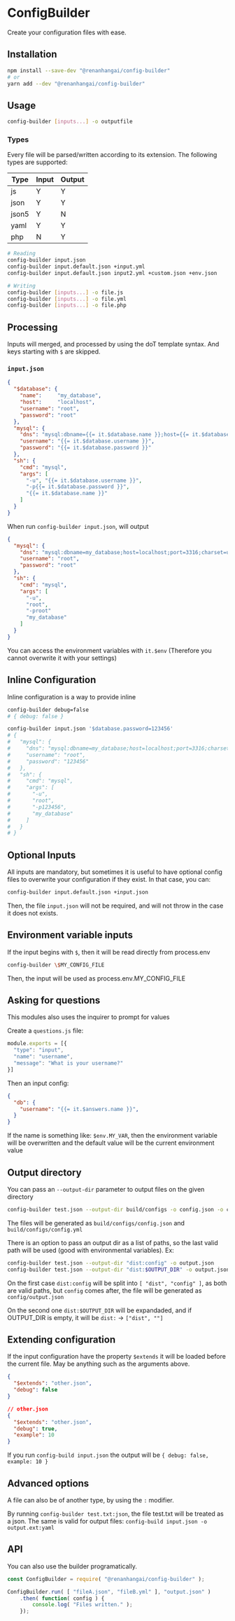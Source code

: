 ConfigBuilder
==============================

Create your configuration files with ease.

Installation
--------------------------
```sh
npm install --save-dev "@renanhangai/config-builder"
# or
yarn add --dev "@renanhangai/config-builder"
```

Usage 
----------

```sh
config-builder [inputs...] -o outputfile
```

### Types ###

Every file will be parsed/written according to its extension. The following types are supported:

| Type  | Input | Output |
| ----- | ----- | -----  |
| js    | Y     | Y      |
| json  | Y     | Y      |
| json5 | Y     | N      |
| yaml  | Y     | Y      |
| php   | N     | Y      |

```sh
# Reading
config-builder input.json
config-builder input.default.json +input.yml
config-builder input.default.json input2.yml +custom.json +env.json

# Writing
config-builder [inputs...] -o file.js
config-builder [inputs...] -o file.yml
config-builder [inputs...] -o file.php
```

Processing
-----------
Inputs will merged, and processed by using the doT template syntax. And keys starting with `$` are skipped.

### `input.json`
```json
{
  "$database": {
    "name":     "my_database",
    "host":     "localhost",
    "username": "root",
    "password": "root"
  },
  "mysql": {
    "dns": "mysql:dbname={{= it.$database.name }};host={{= it.$database.host }};port={{= it.$database.port || 3316 }};charset=utf8",
    "username": "{{= it.$database.username }}",
    "password": "{{= it.$database.password }}"
  },
  "sh": {
    "cmd": "mysql",
    "args": [
      "-u", "{{= it.$database.username }}",
      "-p{{= it.$database.password }}",
      "{{= it.$database.name }}"
    ]
  }
}
```

When run `config-builder input.json`, will output
```json
{
  "mysql": {
    "dns": "mysql:dbname=my_database;host=localhost;port=3316;charset=utf8",
    "username": "root",
    "password": "root"
  },
  "sh": {
    "cmd": "mysql",
    "args": [
      "-u",
      "root",
      "-proot"
      "my_database"
    ]
  }
}
```

You can access the environment variables with `it.$env` (Therefore you cannot overwrite it with your settings)

Inline Configuration
----------

Inline configuration is a way to provide inline
```sh
config-builder debug=false
# { debug: false }

config-builder input.json '$database.password=123456'
# {
#   "mysql": {
#     "dns": "mysql:dbname=my_database;host=localhost;port=3316;charset=utf8",
#     "username": "root",
#     "password": "123456"
#   },
#   "sh": {
#     "cmd": "mysql",
#     "args": [
#       "-u",
#       "root",
#       "-p123456",
#       "my_database"
#     ]
#   }
# }
```

Optional Inputs
--------

All inputs are mandatory, but sometimes it is useful to have optional config files to overwrite your configuration if they exist. In that case, you can:
```sh
config-builder input.default.json +input.json
```

Then, the file `input.json` will not be required, and will not throw in the case it does not exists.

Environment variable inputs
--------

If the input begins with `$`, then it will be read directly from process.env
```sh
config-builder \$MY_CONFIG_FILE
```

Then, the input will be used as process.env.MY_CONFIG_FILE

Asking for questions
--------

This modules also uses the inquirer to prompt for values

Create a `questions.js` file:
```js
module.exports = [{
  "type": "input",
  "name": "username",
  "message": "What is your username?"
}]
```

Then an input config:
```json
{
  "db": {
    "username": "{{= it.$answers.name }}",
  }
}
```

If the name is something like: `$env.MY_VAR`, then the environment variable will be overwritten and the default value will be the current environment value

Output directory
--------

You can pass an `--output-dir` parameter to output files on the given directory
```sh
config-builder test.json --output-dir build/configs -o config.json -o config.yml
```

The files will be generated as `build/configs/config.json` and `build/configs/config.yml`

There is an option to pass an output dir as a list of paths, so the last valid path will be used (good with environmental variables). Ex:
```sh
config-builder test.json --output-dir "dist:config" -o output.json
config-builder test.json --output-dir "dist:$OUTPUT_DIR" -o output.json
```
On the first case `dist:config` will be split into `[ "dist", "config" ]`, as both are valid paths, but `config` comes after, the file will be generated as `config/output.json`

On the second one `dist:$OUTPUT_DIR` will be expandaded, and if OUTPUT_DIR is empty, it will be `dist:` -> `["dist", ""]`

Extending configuration
--------

If the input configuration have the property `$extends` it will be loaded before the current file. May be anything such as the arguments above.

```json
{
  "$extends": "other.json",
  "debug": false
}
```

```json
// other.json
{
  "$extends": "other.json",
  "debug": true,
  "example": 10
}
```

If you run `config-build input.json` the output will be `{ debug: false, example: 10 }`


Advanced options
------------------

A file can also be of another type, by using the `:` modifier.

By running `config-builder test.txt:json`, the file test.txt will be treated as a json. The same is valid for output files: `config-build input.json -o output.ext:yaml`


API
-------------------

You can also use the builder programatically.

```js
const ConfigBuilder = require( "@renanhangai/config-builder" );

ConfigBuilder.run( [ "fileA.json", "fileB.yml" ], "output.json" )
	.then( function( config ) {
		console.log( "Files written." );
	});
```